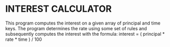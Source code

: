# INTEREST CALCULATOR
This program computes the interest on a given array of principal and time keys.
The program determines the rate using some set of rules and subsequently computes the interest with the 
formula: 
  interest = ( principal * rate * time ) / 100
